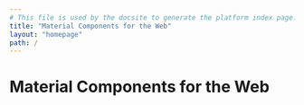```yaml
---
# This file is used by the docsite to generate the platform index page.
title: "Material Components for the Web"
layout: "homepage"
path: /
---
```


# Material Components for the Web
